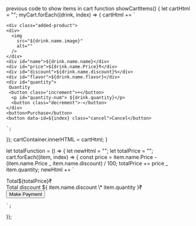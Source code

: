 previous code to show items in cart
function showCartItems() {
let cartHtml = "";
myCart.forEach((drink, index) => {
cartHtml += `

    <div class="added-product">
    <div>
      <img
        src="${drink.name.image}"
        alt=""
      />
    </div>
    <div id="name">${drink.name.name}</div>
    <div id="price">${drink.name.Price}₹</div>
    <div id="discount">${drink.name.discount}%</div>
    <div id="flavor">${drink.name.flavor}</div>
    <div id="quantity">
     Quantity
     <button class="increment">+</button>
      <p id="quantity-num"> ${drink.quantity}</p>
      <button class="decrement">-</button>
    </div>
    <button>Purchase</button>
    <button data-id=${index} class="cancel">Cancel</button>

  </div>
    
    
    `;
  });
  cartContainer.innerHTML = cartHtml;
}

<!-- totalFunction  -->

let totalFunction = () => {
let newHtml = "";
let totalPrice = "";
cart.forEach((item, index) => {
const price =
item.name.Price - (item.name.Price _ item.name.discount) / 100;
totalPrice += price _ item.quantity;
newHtml += `
<div class="total">Total<span>${totalPrice}₹</span></div>
            <div class="discount">Total discount <span>${
item.name.discount \* item.quantity
}₹</span></div>
<button>Make Payment</button>

    `;

});
